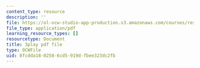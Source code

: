 ```yaml
---
content_type: resource
description: ''
file: https://ol-ocw-studio-app-production.s3.amazonaws.com/courses/res-18-009-learn-differential-equations-up-close-with-gilbert-strang-and-cleve-moler-fall-2015/8fcdda1802586cd5919dfbee323dc2fb_DzqE7tj7eIM.pdf
file_type: application/pdf
learning_resource_types: []
resourcetype: Document
title: 3play pdf file
type: OCWFile
uid: 8fcdda18-0258-6cd5-919d-fbee323dc2fb
---
```

